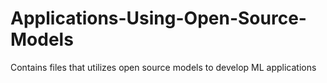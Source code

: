 # Applications-Using-Open-Source-Models
Contains files that utilizes open source models to develop ML applications

